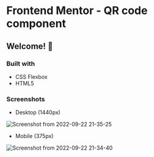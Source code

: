 # Frontend Mentor - QR code component

## Welcome! 👋

### Built with
 - CSS Flexbox
 - HTML5
 
### Screenshots
 - Desktop (1440px)
 
 ![Screenshot from 2022-09-22 21-35-25](https://user-images.githubusercontent.com/72778896/191873821-71066fa2-ab49-4eff-8a44-c4fe2f2f2a88.png)
 
 - Mobile (375px)

 ![Screenshot from 2022-09-22 21-34-40](https://user-images.githubusercontent.com/72778896/191873850-57923bf5-4145-4589-8919-a785d3cb4383.png)
